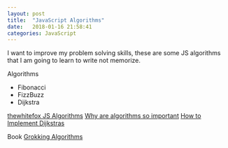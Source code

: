```yaml
---
layout: post
title:  "JavaScript Algorithms"
date:   2018-01-16 21:58:41
categories: JavaScript
---
```


I want to improve my problem solving skills, these are some JS algorithms that I am going to learn to write not memorize.

Algorithms
- Fibonacci
- FizzBuzz
- Dijkstra

[thewhitefox JS Algorithms](http://thewhitefox.github.io/Algorithms-JS/)
[Why are algorithms so important](https://www.quora.com/Why-are-algorithms-so-important)
[How to Implement Dijkstras](https://hackernoon.com/how-to-implement-dijkstras-algorithm-in-javascript-abdfd1702d04)

Book
[Grokking Algorithms](https://www.manning.com/books/grokking-algorithms)



